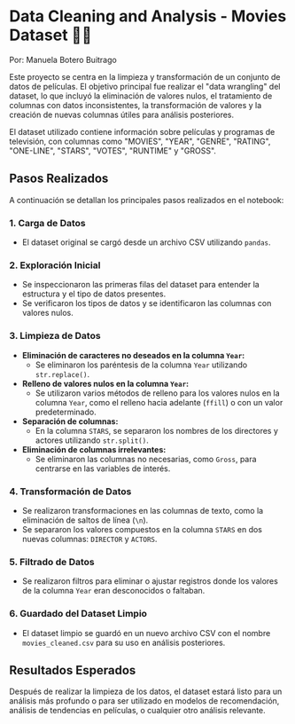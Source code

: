 # Data Cleaning and Analysis - Movies Dataset 🎈🎦

 Por: Manuela Botero Buitrago

 
Este proyecto se centra en la limpieza y transformación de un conjunto de datos de películas. El objetivo principal fue realizar el "data wrangling" del dataset, lo que incluyó la eliminación de valores nulos, el tratamiento de columnas con datos inconsistentes, la transformación de valores y la creación de nuevas columnas útiles para análisis posteriores.

El dataset utilizado contiene información sobre películas y programas de televisión, con columnas como "MOVIES", "YEAR", "GENRE", "RATING", "ONE-LINE", "STARS", "VOTES", "RUNTIME" y "GROSS".

## Pasos Realizados

A continuación se detallan los principales pasos realizados en el notebook:

### 1. **Carga de Datos**
   - El dataset original se cargó desde un archivo CSV utilizando `pandas`.

### 2. **Exploración Inicial**
   - Se inspeccionaron las primeras filas del dataset para entender la estructura y el tipo de datos presentes.
   - Se verificaron los tipos de datos y se identificaron las columnas con valores nulos.

### 3. **Limpieza de Datos**
   - **Eliminación de caracteres no deseados en la columna `Year`:**
     - Se eliminaron los paréntesis de la columna `Year` utilizando `str.replace()`.
   - **Relleno de valores nulos en la columna `Year`:**
     - Se utilizaron varios métodos de relleno para los valores nulos en la columna `Year`, como el relleno hacia adelante (`ffill`) o con un valor predeterminado.
   - **Separación de columnas:** 
     - En la columna `STARS`, se separaron los nombres de los directores y actores utilizando `str.split()`.
   - **Eliminación de columnas irrelevantes:**
     - Se eliminaron las columnas no necesarias, como `Gross`, para centrarse en las variables de interés.

### 4. **Transformación de Datos**
   - Se realizaron transformaciones en las columnas de texto, como la eliminación de saltos de línea (`\n`).
   - Se separaron los valores compuestos en la columna `STARS` en dos nuevas columnas: `DIRECTOR` y `ACTORS`.

### 5. **Filtrado de Datos**
   - Se realizaron filtros para eliminar o ajustar registros donde los valores de la columna `Year` eran desconocidos o faltaban.

### 6. **Guardado del Dataset Limpio**
   - El dataset limpio se guardó en un nuevo archivo CSV con el nombre `movies_cleaned.csv` para su uso en análisis posteriores.

## Resultados Esperados

Después de realizar la limpieza de los datos, el dataset estará listo para un análisis más profundo o para ser utilizado en modelos de recomendación, análisis de tendencias en películas, o cualquier otro análisis relevante.

 
